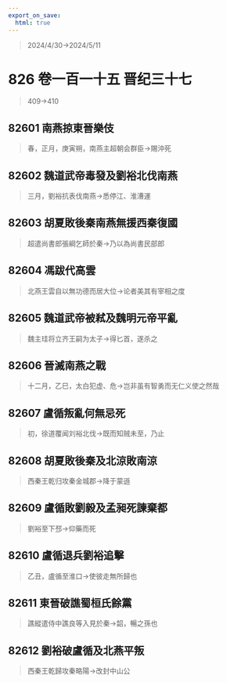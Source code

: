 ```yaml
---
export_on_save:
  html: true
---
```


> 2024/4/30->2024/5/11

# 826 卷一百一十五 晋纪三十七

> 409->410

## 82601 南燕掠東晉樂伎
> 春，正月，庚寅朔，南燕主超朝会群臣->賜沖死

## 82602 魏道武帝毒發及劉裕北伐南燕
> 三月，劉裕抗表伐南燕->悉停江、淮漕運

## 82603 胡夏敗後秦南燕無援西秦復國
> 超遣尚書郎張綱乞師於秦->乃以為尚書民部郎

## 82604 馮跋代高雲
> 北燕王雲自以無功德而居大位->论者美其有宰相之度

## 82605 魏道武帝被弒及魏明元帝平亂
> 魏主珪将立齐王嗣为太子->得匕首，遂杀之

## 82606 晉滅南燕之戰
> 十二月，乙巳，太白犯虚、危->岂非虽有智勇而无仁义使之然哉

## 82607 盧循叛亂何無忌死
> 初，徐道覆闻刘裕北伐->既而知贼未至，乃止

## 82608 胡夏敗後秦及北涼敗南涼
> 西秦王乾归攻秦金城郡->降于蒙遜

## 82609 盧循敗劉毅及孟昶死諫棄都
> 劉裕至下邳->仰藥而死

## 82610 盧循退兵劉裕追擊
> 乙丑，盧循至淮口->使彼走無所歸也

## 82611 東晉破譙蜀桓氏餘黨
> 譙縱遣侍中譙良等入見於秦->韶，暢之孫也

## 82612 劉裕破盧循及北燕平叛
> 西秦王乾歸攻秦略陽->改封中山公